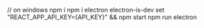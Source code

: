 // on windows
npm i
npm i electron electron-is-dev
set "REACT_APP_API_KEY={API_KEY}" && npm start
npm run electron

